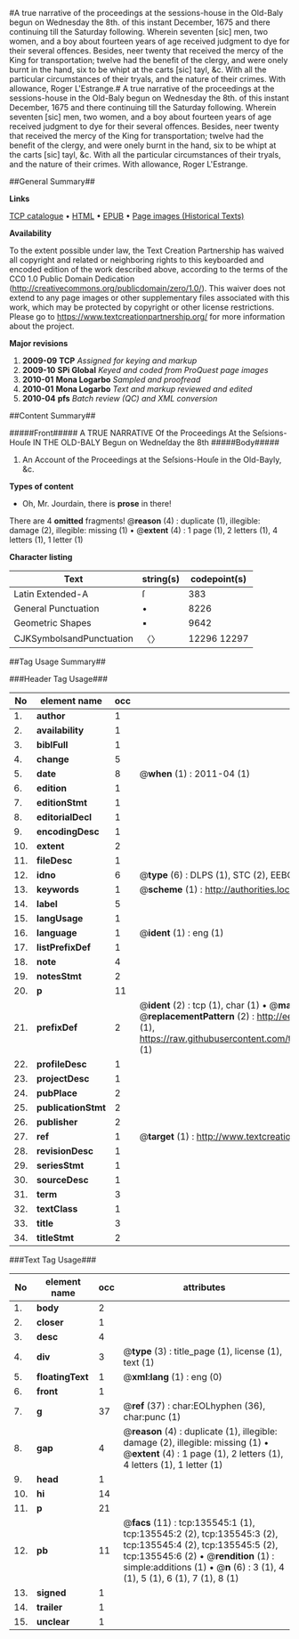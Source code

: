 #A true narrative of the proceedings at the sessions-house in the Old-Baly begun on Wednesday the 8th. of this instant December, 1675 and there continuing till the Saturday following. Wherein seventen [sic] men, two women, and a boy about fourteen years of age received judgment to dye for their several offences. Besides, neer twenty that received the mercy of the King for transportation; twelve had the benefit of the clergy, and were onely burnt in the hand, six to be whipt at the carts [sic] tayl, &c. With all the particular circumstances of their tryals, and the nature of their crimes. With allowance, Roger L'Estrange.#
A true narrative of the proceedings at the sessions-house in the Old-Baly begun on Wednesday the 8th. of this instant December, 1675 and there continuing till the Saturday following. Wherein seventen [sic] men, two women, and a boy about fourteen years of age received judgment to dye for their several offences. Besides, neer twenty that received the mercy of the King for transportation; twelve had the benefit of the clergy, and were onely burnt in the hand, six to be whipt at the carts [sic] tayl, &c. With all the particular circumstances of their tryals, and the nature of their crimes. With allowance, Roger L'Estrange.

##General Summary##

**Links**

[TCP catalogue](http://www.ota.ox.ac.uk/tcp/)  • 
[HTML](http://tei.it.ox.ac.uk/tcp/Texts-HTML/free/A95/A95106.html)  • 
[EPUB](http://tei.it.ox.ac.uk/tcp/Texts-EPUB/free/A95/A95106.epub) • 
[Page images (Historical Texts)](https://historicaltexts.jisc.ac.uk/eebo-99897749e)

**Availability**

To the extent possible under law, the Text Creation Partnership has waived all copyright and related or neighboring rights to this keyboarded and encoded edition of the work described above, according to the terms of the CC0 1.0 Public Domain Dedication (http://creativecommons.org/publicdomain/zero/1.0/). This waiver does not extend to any page images or other supplementary files associated with this work, which may be protected by copyright or other license restrictions. Please go to https://www.textcreationpartnership.org/ for more information about the project.

**Major revisions**

1. __2009-09__ __TCP__ *Assigned for keying and markup*
1. __2009-10__ __SPi Global__ *Keyed and coded from ProQuest page images*
1. __2010-01__ __Mona Logarbo__ *Sampled and proofread*
1. __2010-01__ __Mona Logarbo__ *Text and markup reviewed and edited*
1. __2010-04__ __pfs__ *Batch review (QC) and XML conversion*

##Content Summary##

#####Front#####
A TRUE NARRATIVE Of the Proceedings At the Seſsions-Houſe IN THE OLD-BALY Begun on Wedneſday the 8th
#####Body#####

1. An Account of the Proceedings at the Seſsions-Houſe in the Old-Bayly, &c.

**Types of content**

  * Oh, Mr. Jourdain, there is **prose** in there!

There are 4 **omitted** fragments! 
 @__reason__ (4) : duplicate (1), illegible: damage (2), illegible: missing (1)  •  @__extent__ (4) : 1 page (1), 2 letters (1), 4 letters (1), 1 letter (1)

**Character listing**


|Text|string(s)|codepoint(s)|
|---|---|---|
|Latin Extended-A|ſ|383|
|General Punctuation|•|8226|
|Geometric Shapes|▪|9642|
|CJKSymbolsandPunctuation|〈〉|12296 12297|

##Tag Usage Summary##

###Header Tag Usage###

|No|element name|occ|attributes|
|---|---|---|---|
|1.|__author__|1||
|2.|__availability__|1||
|3.|__biblFull__|1||
|4.|__change__|5||
|5.|__date__|8| @__when__ (1) : 2011-04 (1)|
|6.|__edition__|1||
|7.|__editionStmt__|1||
|8.|__editorialDecl__|1||
|9.|__encodingDesc__|1||
|10.|__extent__|2||
|11.|__fileDesc__|1||
|12.|__idno__|6| @__type__ (6) : DLPS (1), STC (2), EEBO-CITATION (1), PROQUEST (1), VID (1)|
|13.|__keywords__|1| @__scheme__ (1) : http://authorities.loc.gov/ (1)|
|14.|__label__|5||
|15.|__langUsage__|1||
|16.|__language__|1| @__ident__ (1) : eng (1)|
|17.|__listPrefixDef__|1||
|18.|__note__|4||
|19.|__notesStmt__|2||
|20.|__p__|11||
|21.|__prefixDef__|2| @__ident__ (2) : tcp (1), char (1)  •  @__matchPattern__ (2) : ([0-9\-]+):([0-9IVX]+) (1), (.+) (1)  •  @__replacementPattern__ (2) : http://eebo.chadwyck.com/downloadtiff?vid=$1&page=$2 (1), https://raw.githubusercontent.com/textcreationpartnership/Texts/master/tcpchars.xml#$1 (1)|
|22.|__profileDesc__|1||
|23.|__projectDesc__|1||
|24.|__pubPlace__|2||
|25.|__publicationStmt__|2||
|26.|__publisher__|2||
|27.|__ref__|1| @__target__ (1) : http://www.textcreationpartnership.org/docs/. (1)|
|28.|__revisionDesc__|1||
|29.|__seriesStmt__|1||
|30.|__sourceDesc__|1||
|31.|__term__|3||
|32.|__textClass__|1||
|33.|__title__|3||
|34.|__titleStmt__|2||


###Text Tag Usage###

|No|element name|occ|attributes|
|---|---|---|---|
|1.|__body__|2||
|2.|__closer__|1||
|3.|__desc__|4||
|4.|__div__|3| @__type__ (3) : title_page (1), license (1), text (1)|
|5.|__floatingText__|1| @__xml:lang__ (1) : eng (0)|
|6.|__front__|1||
|7.|__g__|37| @__ref__ (37) : char:EOLhyphen (36), char:punc (1)|
|8.|__gap__|4| @__reason__ (4) : duplicate (1), illegible: damage (2), illegible: missing (1)  •  @__extent__ (4) : 1 page (1), 2 letters (1), 4 letters (1), 1 letter (1)|
|9.|__head__|1||
|10.|__hi__|14||
|11.|__p__|21||
|12.|__pb__|11| @__facs__ (11) : tcp:135545:1 (1), tcp:135545:2 (2), tcp:135545:3 (2), tcp:135545:4 (2), tcp:135545:5 (2), tcp:135545:6 (2)  •  @__rendition__ (1) : simple:additions (1)  •  @__n__ (6) : 3 (1), 4 (1), 5 (1), 6 (1), 7 (1), 8 (1)|
|13.|__signed__|1||
|14.|__trailer__|1||
|15.|__unclear__|1||
